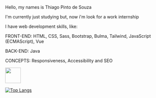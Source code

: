 Hello, my names is Thiago Pinto de Souza

I'm currently just studying but, now i'm look for a work internship

I have web development skills, like:

FRONT-END:
HTML, CSS, Sass, Bootstrap, Bulma, Tailwind, JavaScript (ECMAScript), Vue

BACK-END:
Java

CONCEPTS:
Responsiveness, Accessibility and SEO

<img src="https://cdn.jsdelivr.net/gh/devicons/devicon/icons/java/java-original-wordmark.svg" width="50" /> 

[![Top Langs](https://github-readme-stats.vercel.app/api/top-langs/?username=Thiago-pi-souza&layout=compact&langs_count=7)](https://github.com/anuraghazra/github-readme-stats)
